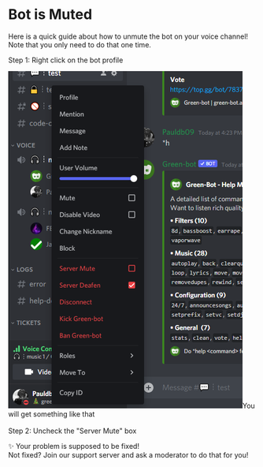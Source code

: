 # Bot is Muted

Here is a quick guide about how to unmute the bot on your voice channel!\
Note that you only need to do that one time.

Step 1: Right click on the bot profile

<img src="../.gitbook/assets/image (5).png" alt="" data-size="original">You will get something like that\
\
Step 2: Uncheck the "Server Mute" box\
&#x20;

✨ Your problem is supposed to be fixed!\
Not fixed? Join our support server and ask a moderator to do that for you!
